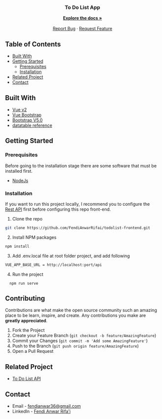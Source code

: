 <!--
*** Thanks for checking out this README Template. If you have a suggestion that would
*** make this better, please fork the repo and create a pull request or simply open
*** an issue with the tag "enhancement".
*** Thanks again! Now go create something AMAZING! :D
-->
<p align="center">
  <h3 align="center">To Do List App</h1>

  <p align="center">
    <a href="https://github.com/FendiAnwarRifai/todolist-frontend"><strong>Explore the docs »</strong></a>
    <br />
    <br />
    <a href="https://github.com/FendiAnwarRifai/todolist-frontend/issues">Report Bug</a>
    ·
    <a href="https://github.com/FendiAnwarRifai/todolist-frontend/issues">Request Feature</a>
  </p>
</p>

<!-- TABLE OF CONTENTS -->
## Table of Contents
* [Built With](#built-with)
* [Getting Started](#getting-started)
  * [Prerequisites](#prerequisites)
  * [Installation](#installation)
* [Related Project](#related-project)
* [Contact](#contact)



## Built With

* [Vue v2](https://vuejs.org/v2)
* [Vue Bootstrap](https://bootstrap-vue.org/)
* [Bootstrap V5.0](https://getbootstrap.com/docs/5.0/getting-started/introduction/)
* [datatable reference](https://daengweb.id/membuat-datatable-dengan-vuejs-laravel-6)


<!-- GETTING STARTED -->
## Getting Started

### Prerequisites

Before going to the installation stage there are some software that must be installed first.

* [NodeJs](https://nodejs.org/en/download/)

### Installation

If you want to run this project locally, I recommend you to configure the [Rest API](https://github.com/FendiAnwarRifai/todolist-api) first before configuring this repo front-end.
1. Clone the repo
```sh
git clone https://github.com/FendiAnwarRifai/todolist-frontend.git
```
2. Install NPM packages
```sh
npm install
```
3. Add .env.local file at root folder project, and add following
```sh
VUE_APP_BASE_URL = http://localhost:port/api
```
4. Run the project
```
  npm run serve
```


<!-- CONTRIBUTING -->
## Contributing

Contributions are what make the open source community such an amazing place to be learn, inspire, and create. Any contributions you make are **greatly appreciated**.

1. Fork the Project
2. Create your Feature Branch (`git checkout -b feature/AmazingFeature`)
3. Commit your Changes (`git commit -m 'Add some AmazingFeature'`)
4. Push to the Branch (`git push origin feature/AmazingFeature`)
5. Open a Pull Request



## Related Project
- [To Do List API](https://github.com/FendiAnwarRifai/todolist-api)


<!-- CONTACT -->
## Contact

- Email - fendianwar36@gmail.com
- LinkedIn - [Fendi Anwar Rifa'i](https://www.linkedin.com/in/fendi-anwar-rifai/)
